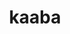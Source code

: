 ---
layout: travel&places
title: kaaba
emoji: kaaba
permalink: 🕋.html
image: assets/img/3moji/kaaba.png
---